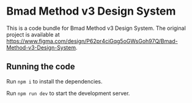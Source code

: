 
  # Bmad Method v3 Design System

  This is a code bundle for Bmad Method v3 Design System. The original project is available at https://www.figma.com/design/P62pr4ciGqg5oGWsGoh97Q/Bmad-Method-v3-Design-System.

  ## Running the code

  Run `npm i` to install the dependencies.

  Run `npm run dev` to start the development server.
  